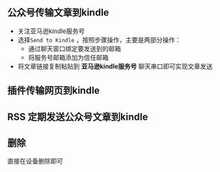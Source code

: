 ## 公众号传输文章到kindle

* 关注亚马逊kindle服务号
* 选择`Send to Kindle` ，按照步骤操作，主要是两部分操作：
  * 通过聊天窗口绑定要发送到的邮箱
  * 将服务号邮箱添加为信任邮箱
* 将文章链接复制粘贴到 **亚马逊kindle服务号** 聊天串口即可实现文章发送



## 插件传输网页到kindle





## RSS 定期发送公众号文章到kindle





## 删除

直接在设备删除即可









